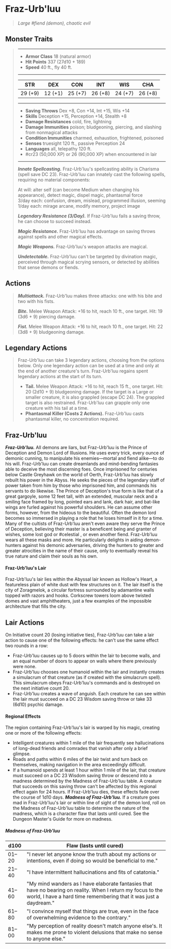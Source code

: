 # Fraz-Urb'luu
>*Large #fiend (demon), chaotic evil*
## Monster Traits
>___
>- **Armor Class** 18 (natural armor)
>- **Hit Points** 337 (27d10 + 189)
>- **Speed** 40 ft., fly 40 ft.
>___
>|STR|DEX|CON|INT|WIS|CHA|
>|:---:|:---:|:---:|:---:|:---:|:---:|
>|29 (+9)|12 (+1)|25 (+7)|26 (+8)|24 (+7)|26 (+8)|
>___
>- **Saving Throws** Dex +8, Con +14, Int +15, Wis +14
>- **Skills** Deception +15, Perception +14, Stealth +8
>- **Damage Resistances** cold, fire, lightning
>- **Damage Immunities** poison; bludgeoning, piercing, and slashing from nonmagical attacks
>- **Condition Immunities** charmed, exhaustion, frightened, poisoned
>- **Senses** truesight 120 ft., passive Perception 24
>- **Languages** all, telepathy 120 ft.
>- #cr23 (50,000 XP) or 26 (90,000 XP) when encountered in lair
>___
>***Innate Spellcasting.*** Fraz-Urb'luu's spellcasting ability is Charisma (spell save DC 23). Fraz-Urb'luu can innately cast the following spells, requiring no material components:  
>
>At will: alter self (can become Medium when changing his appearance), detect magic, dispel magic, phantasmal force  
>3/day each: confusion, dream, mislead, programmed illusion, seeming  
>1/day each: mirage arcane, modify memory, project image  
>
>
>***Legendary Resistance (3/Day).*** If Fraz-Urb'luu fails a saving throw, he can choose to succeed instead.  
>
>***Magic Resistance.*** Fraz-Urb'luu has advantage on saving throws against spells and other magical effects.  
>
>***Magic Weapons.*** Fraz-Urb'luu's weapon attacks are magical.  
>
>***Undetectable.*** Fraz-Urb'luu can't be targeted by divination magic, perceived through magical scrying sensors, or detected by abilities that sense demons or fiends.  
>
## Actions
>***Multiattack.*** Fraz-Urb'luu makes three attacks: one with his bite and two with his fists.  
>
>***Bite.*** Melee Weapon Attack: +16 to hit, reach 10 ft., one target. Hit: 19 (3d6 + 9) piercing damage.  
>
>***Fist.*** Melee Weapon Attack: +16 to hit, reach 10 ft., one target. Hit: 22 (3d8 + 9) bludgeoning damage.  
>
## Legendary Actions
>Fraz-Urb'luu can take 3 legendary actions, choosing from the options below. Only one legendary action can be used at a time and only at the end of another creature's turn. Fraz-Urb'luu regains spent legendary actions at the start of its turn.
>
>- **Tail.** Melee Weapon Attack: +16 to hit, reach 15 ft., one target. Hit: 20 (2d10 + 9) bludgeoning damage. If the target is a Large or smaller creature, it is also grappled (escape DC 24). The grappled target is also restrained. Fraz-Urb'luu can grapple only one creature with his tail at a time.
>- **Phantasmal Killer (Costs 2 Actions).** Fraz-Urb'luu casts phantasmal killer, no concentration required.
## Fraz-Urb'luu
***Fraz-Urb'luu.*** All demons are liars, but Fraz-Urb'luu is the Prince of Deception and Demon Lord of Illusions. He uses every trick, every ounce of demonic cunning, to manipulate his enemies—mortal and fiend alike—to do his will. Fraz-Urb'luu can create dreamlands and mind-bending fantasies able to deceive the most discerning foes.
Once imprisoned for centuries below Castle Greyhawk on the world of Oerth, Fraz-Urb'luu has slowly rebuilt his power in the Abyss. He seeks the pieces of the legendary staff of power taken from him by those who imprisoned him, and commands his servants to do likewise.
The Prince of Deception's true form is like that of a great gargoyle, some 12 feet tall, with an extended, muscular neck and a smiling face framed by long, pointed ears and lank, dark hair, and bat-like wings are furled against his powerful shoulders. He can assume other forms, however, from the hideous to the beautiful. Often the demon lord becomes so immersed in playing a role that he loses himself in it for a time.
Many of the cultists of Fraz-Urb'luu aren't even aware they serve the Prince of Deception, believing their master is a beneficent being and granter of wishes, some lost god or #celestial , or even another fiend. Fraz-Urb'luu wears all these masks and more. He particularly delights in aiding demon-hunters against his demonic adversaries, driving the hunters to greater and greater atrocities in the name of their cause, only to eventually reveal his true nature and claim their souls as his own.
#### Fraz-Urb'luu's Lair
Fraz-Urb'luu's lair lies within the Abyssal lair known as Hollow's Heart, a featureless plain of white dust with few structures on it. The lair itself is the city of Zoragmelok, a circular fortress surrounded by adamantine walls topped with razors and hooks. Corkscrew towers loom above twisted domes and vast amphitheaters, just a few examples of the impossible architecture that fills the city.
## Lair Actions
On Initiative count 20 (losing initiative ties), Fraz-Urb'luu can take a lair action to cause one of the following effects: he can't use the same effect two rounds in a row:
- Fraz-Urb'luu causes up to 5 doors within the lair to become walls, and an equal number of doors to appear on walls where there previously were none.
- Fraz-Urb'luu chooses one humanoid within the lair and instantly creates a simulacrum of that creature (as if created with the simulacrum spell). This simulacrum obeys Fraz-Urb'luu's commands and is destroyed on the next initiative count 20.
- Fraz-Urb'luu creates a wave of anguish. Each creature he can see within the lair must succeed on a DC 23 Wisdom saving throw or take 33 (6d10) psychic damage.
#### Regional Effects
The region containing Fraz-Urb'luu's lair is warped by his magic, creating one or more of the following effects:
- Intelligent creatures within 1 mile of the lair frequently see hallucinations of long-dead friends and comrades that vanish after only a brief glimpse.
- Roads and paths within 6 miles of the lair twist and turn back on themselves, making navigation in the area exceedingly difficult.
- If a humanoid spends at least 1 hour within 1 mile of the lair, that creature must succeed on a DC 23 Wisdom saving throw or descend into a madness determined by the Madness of Fraz-Urb'luu table. A creature that succeeds on this saving throw can't be affected by this regional effect again for 24 hours.
If Fraz-Urb'luu dies, these effects fade over the course of 1d10 days.
***Madness of Fraz-Urb'luu.*** If a creature goes mad in Fraz-Urb'luu's lair or within line of sight of the demon lord, roll on the Madness of Fraz-Urb'luu table to determine the nature of the madness, which is a character flaw that lasts until cured. See the Dungeon Master's Guide for more on madness.
##### Madness of Fraz-Urb'luu
| d100 | Flaw (lasts until cured) |
|---|---|
| 01–20 | "I never let anyone know the truth about my actions or intentions, even if doing so would be beneficial to me." |
| 21–40 | "I have intermittent hallucinations and fits of catatonia." |
| 41–60 | "My mind wanders as I have elaborate fantasies that have no bearing on reality. When I return my focus to the world, I have a hard time remembering that it was just a daydream." |
| 61–80 | "I convince myself that things are true, even in the face of overwhelming evidence to the contrary." |
| 81–00 | "My perception of reality doesn't match anyone else's. It makes me prone to violent delusions that make no sense to anyone else." |
